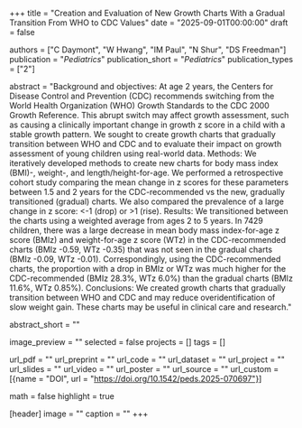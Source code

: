 +++
title = "Creation and Evaluation of New Growth Charts With a Gradual Transition From WHO to CDC Values"
date = "2025-09-01T00:00:00"
draft = false

authors = ["C Daymont", "W Hwang", "IM Paul", "N Shur", "DS Freedman"]
publication = "_Pediatrics_"
publication_short = "_Pediatrics_"
publication_types = ["2"]

abstract = "Background and objectives: At age 2 years, the Centers for Disease Control and Prevention (CDC) recommends switching from the World Health Organization (WHO) Growth Standards to the CDC 2000 Growth Reference. This abrupt switch may affect growth assessment, such as causing a clinically important change in growth z score in a child with a stable growth pattern. We sought to create growth charts that gradually transition between WHO and CDC and to evaluate their impact on growth assessment of young children using real-world data. Methods: We iteratively developed methods to create new charts for body mass index (BMI)-, weight-, and length/height-for-age. We performed a retrospective cohort study comparing the mean change in z scores for these parameters between 1.5 and 2 years for the CDC-recommended vs the new, gradually transitioned (gradual) charts. We also compared the prevalence of a large change in z score: <-1 (drop) or >1 (rise). Results: We transitioned between the charts using a weighted average from ages 2 to 5 years. In 7429 children, there was a large decrease in mean body mass index-for-age z score (BMIz) and weight-for-age z score (WTz) in the CDC-recommended charts (BMIz -0.59, WTz -0.35) that was not seen in the gradual charts (BMIz -0.09, WTz -0.01). Correspondingly, using the CDC-recommended charts, the proportion with a drop in BMIz or WTz was much higher for the CDC-recommended (BMIz 28.3%, WTz 6.0%) than the gradual charts (BMIz 11.6%, WTz 0.85%). Conclusions: We created growth charts that gradually transition between WHO and CDC and may reduce overidentification of slow weight gain. These charts may be useful in clinical care and research."

abstract_short = ""

image_preview = ""
selected = false
projects = []
tags = []

url_pdf = ""
url_preprint = ""
url_code = ""
url_dataset = ""
url_project = ""
url_slides = ""
url_video = ""
url_poster = ""
url_source = ""
url_custom = [{name = "DOI", url = "https://doi.org/10.1542/peds.2025-070697"}]

math = false
highlight = true

[header]
image = ""
caption = ""
+++
